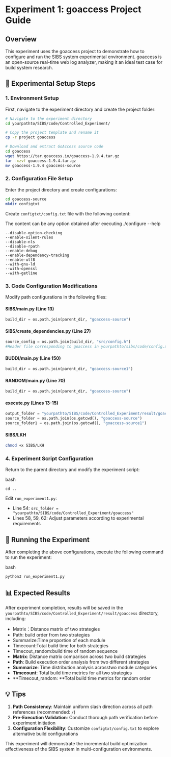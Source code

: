 # Experiment 1: goaccess Project Guide

## Overview

This experiment uses the goaccess project to demonstrate how to configure and run the SIBS system experimental environment. goaccess is an open-source real-time web log analyzer, making it an ideal test case for build system research.

## 🚀 Experimental Setup Steps

### 1. Environment Setup

First, navigate to the experiment directory and create the project folder:

```bash
# Navigate to the experiment directory
cd yourpathto/SIBS/code/Controlled_Experiment/

# Copy the project template and rename it
cp -r project goaccess

# Download and extract GoAccess source code
cd goaccess
wget https://tar.goaccess.io/goaccess-1.9.4.tar.gz
tar -xzvf goaccess-1.9.4.tar.gz
mv goaccess-1.9.4 goaccess-source
```

### 2. Configuration File Setup

Enter the project directory and create configurations:

```bash
cd goaccess-source
mkdir configtxt
```

Create `configtxt/config.txt` file with the following content:

The content can be any option obtained after executing ./configure --help

```text
--disable-option-checking
--enable-silent-rules
--disable-nls
--disable-rpath
--enable-debug
--enable-dependency-tracking
--enable-utf8
--with-gnu-ld
--with-openssl
--with-getline
```

### 3. Code Configuration Modifications

Modify path configurations in the following files:

#### SIBS/main.py (Line 13)

```python
build_dir = os.path.join(parent_dir, "goaccess-source")
```

#### SIBS/create_dependencies.py (Line 27)

```python
source_config = os.path.join(build_dir, "src/config.h")
#Header file corresponding to goaccess in yourpathto/sibs/code/config.xls
```

#### BUDDI/main.py (Line 150)

```python
build_dir = os.path.join(parent_dir, "goaccess-source1")
```

#### RANDOM/main.py (Line 70)

```python
build_dir = os.path.join(parent_dir, "goaccess-source")
```

#### execute.py (Lines 13-15)

```python
output_folder = "yourpathto/SIBS/code/Controlled_Experiment/result/goaccess"
source_folder = os.path.join(os.getcwd(), "goaccess-source")
source_folder1 = os.path.join(os.getcwd(), "goaccess-source1")
```

#### SIBS/LKH

```bash
chmod +x SIBS/LKH
```

### 4. Experiment Script Configuration

Return to the parent directory and modify the experiment script:

bash

```
cd ..
```

Edit `run_experiment1.py`:

- Line 54: `src_folder = "yourpathto/SIBS/code/Controlled_Experiment/goaccess"`
- Lines 58, 59, 62: Adjust parameters according to experimental requirements

## 🧪 Running the Experiment

After completing the above configurations, execute the following command to run the experiment:

bash

```
python3 run_experiment1.py
```

## 📊 Expected Results

After experiment completion, results will be saved in the `yourpathto/SIBS/code/Controlled_Experiment/result/goaccess` directory, including:

- Matrix：Distance matrix of two strategies
- Path: build order  from two strategies
- Summarize:Time proportion of each module
- Timecount:Total build time for both strategies
- Timecout_random:build time of random sequence
- **Matrix**: Distance matrix comparison across two build strategies
- **Path**: Build execution order analysis from two different strategies
- **Summarize**: Time distribution analysis acrosstwo module categories
- **Timecount**: Total build time metrics for all two strategies
- **Timecout_random: **Total build time metrics for random order

## 💡 Tips

1. **Path Consistency**: Maintain uniform slash direction across all path references (recommended: `/`)
2. **Pre-Execution Validation**: Conduct thorough path verification before experiment initiation
3. **Configuration Flexibility**: Customize `configtxt/config.txt` to explore alternative build configurations

This experiment will demonstrate the incremental build optimization effectiveness of the SIBS system in multi-configuration environments.